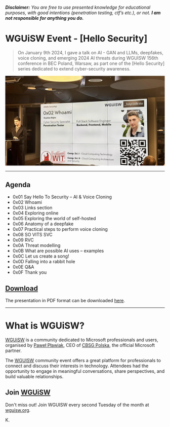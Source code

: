 **_Disclaimer:_** _You are free to use presented knowledge for educational purposes, with good intentions (penetration testing, ctf’s etc.), or not._ **_I am not responsible for anything you do._**

# WGUiSW Event - [Hello Security]

> On January 9th 2024, I gave a talk on AI - GAN and LLMs, deepfakes, voice cloning, and emerging 2024 AI threats during WGUISW 156th conference in BEC Poland, Warsaw, as part one of the [Hello Security] series dedicated to extend cyber-security awareness.

![WGUiSW 156, BEC Poland](images/thiccpic.jpeg)

---
## Agenda

- 0x01 Say Hello To Security – AI & Voice Cloning 
- 0x02 Whoami
- 0x03 Links section
- 0x04 Exploring online
- 0x05 Exploring the world of self-hosted
- 0x06 Anatomy of a deepfake
- 0x07 Practical steps to perform voice cloning 
- 0x08 SO VITS SVC
- 0x09 RVC
- 0x0A Threat modelling
- 0x0B What are possible AI uses – examples
- 0x0C Let us create a song!
- 0x0D Falling into a rabbit hole
- 0x0E Q&A
- 0x0F Thank you

## [Download](assets/Say_Hello_to_Security_AI_and_Voice_Cloning_2024.pdf "Download")

The presentation in PDF format can be downloaded [here](assets/Say_Hello_to_Security_AI_and_Voice_Cloning_2024.pdf "here").

---
# What is WGUiSW?

[WGUiSW](http://www.wguisw.org) is a community dedicated to Microsoft professionals and users, organised by [Paweł Pławiak](https://www.linkedin.com/in/pplawiak/), CEO of [CBSG Polska](https://www.cbsg.pl/), the official Microsoft partner.

The [WGUISW](http://www.wguisw.org) community event offers a great platform for professionals to connect and discuss their interests in technology. Attendees had the opportunity to engage in meaningful conversations, share perspectives, and build valuable relationships.

## Join [WGUiSW](http://www.wguisw.org)
Don't miss out! Join WGUISW every second Tuesday of the month at [wguisw.org](http://www.wguisw.org).

K.